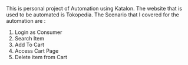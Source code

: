 This is personal project of Automation using Katalon. The website that is used to be automated is Tokopedia. The Scenario that I covered for the automation are :
1. Login as Consumer
2. Search Item
3. Add To Cart
4. Access Cart Page
5. Delete item from Cart
